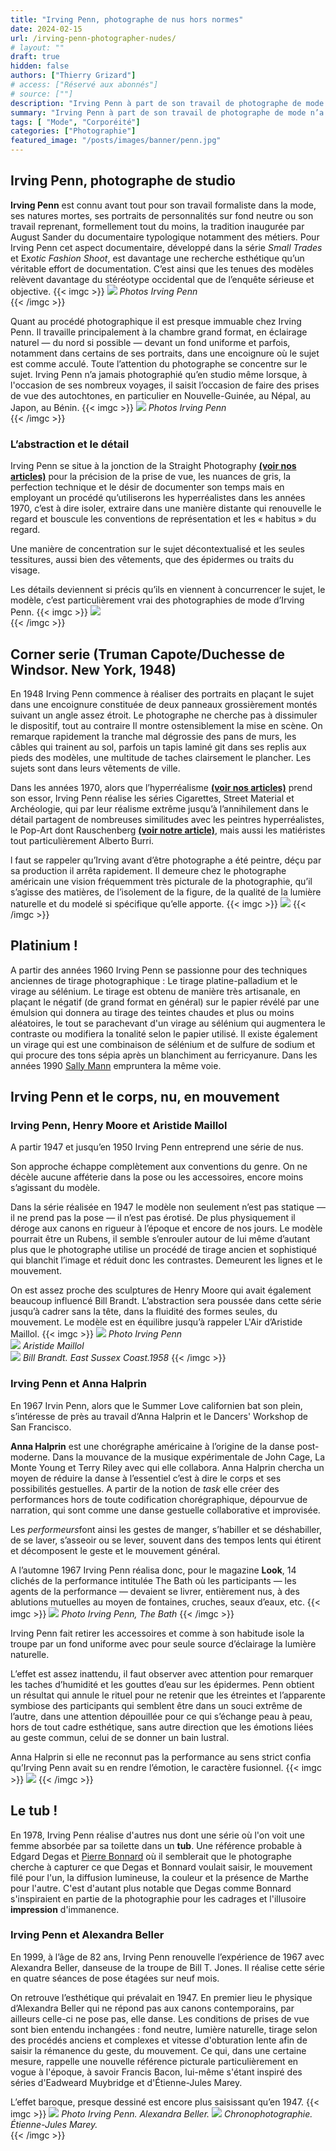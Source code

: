 ```yaml
---
title: "Irving Penn, photographe de nus hors normes"
date: 2024-02-15
url: /irving-penn-photographer-nudes/
# layout: ""
draft: true
hidden: false
authors: ["Thierry Grizard"]
# access: ["Réservé aux abonnés"]
# source: [""]
description: "Irving Penn à part de son travail de photographe de mode n’a jamais cessé d’aborder de manière originale et peu conventionnelle la photographie de nu"
summary: "Irving Penn à part de son travail de photographe de mode n’a jamais cessé d’aborder de manière originale et peu conventionnelle la photographie de nu"
tags: [ "Mode", "Corporéité"]
categories: ["Photographie"]
featured_image: "/posts/images/banner/penn.jpg"
---   
```


## Irving Penn, photographe de studio

**Irving Penn** est connu avant tout pour son travail formaliste dans la mode, ses natures mortes, ses portraits de personnalités sur fond neutre ou son travail reprenant, formellement tout du moins, la tradition inaugurée par August Sander du documentaire typologique notamment des métiers.
Pour Irving Penn cet aspect documentaire, développé dans la série *Small Trades* et E*xotic Fashion Shoot*, est davantage une recherche esthétique qu’un véritable effort de documentation. C’est ainsi que les tenues des modèles relèvent davantage du stéréotype occidental que de l’enquête sérieuse et objective.
{{< imgc >}}
![](/posts/images/penn/irving_penn_small_trades.jpg) *Photos Irving Penn*  
{{< /imgc >}}

Quant au procédé photographique il est presque immuable chez Irving Penn. Il travaille principalement à la chambre grand format, en éclairage naturel — du nord si possible — devant un fond uniforme et parfois, notamment dans certains de ses portraits, dans une encoignure où le sujet est comme acculé. Toute l’attention du photographe se concentre sur le sujet.
Irving Penn n’a jamais photographié qu’en studio même lorsque, à l'occasion de ses nombreux voyages, il saisit l’occasion de faire des prises de vue des autochtones, en particulier en Nouvelle-Guinée, au Népal, au Japon, au Bénin.
{{< imgc >}}
![](/posts/images/penn/irving_penn_exotic_fashion_cloth.0003.jpg) *Photos Irving Penn*  
{{< /imgc >}}

### L’abstraction et le détail

Irving Penn se situe à la jonction de la Straight Photography [**(voir nos articles)**](/tags/photographie-objective/) pour la précision de la prise de vue, les nuances de gris, la perfection technique et le désir de documenter son temps mais en employant un procédé qu’utiliserons les hyperréalistes dans les années 1970, c’est à dire isoler, extraire dans une manière distante qui renouvelle le regard et bouscule les conventions de représentation et les « habitus » du regard. 

Une manière de concentration sur le sujet décontextualisé et les seules tessitures, aussi bien des vêtements, que des épidermes ou traits du visage.

Les détails deviennent si précis qu’ils en viennent à concurrencer le sujet, le modèle, c’est particulièrement vrai des photographies de mode d’Irving Penn.
{{< imgc >}}
![](/posts/images/penn/irving_penn_2_images.004.jpg)  
{{< /imgc >}}
 

## Corner serie (**Truman Capote/Duchesse de Windsor. New York, 1948**)

En 1948 Irving Penn commence à réaliser des portraits en plaçant le sujet dans une encoignure constituée de deux panneaux grossièrement montés suivant un angle assez étroit. Le photographe ne cherche pas à dissimuler le dispositif, tout au contraire Il montre ostensiblement la mise en scène. On remarque rapidement la tranche mal dégrossie des pans de murs, les câbles qui trainent au sol, parfois un tapis laminé git dans ses replis aux pieds des modèles, une multitude de taches clairsement le plancher. Les sujets sont dans leurs vêtements de ville.

Dans les années 1970, alors que l’hyperréalisme [**(voir nos articles)**](/tags/hyperréalisme/) prend son essor, Irving Penn réalise les séries Cigarettes, Street Material et Archéologie, qui par leur réalisme extrême jusqu’à l’annihilement dans le détail partagent de nombreuses similitudes avec les peintres hyperréalistes, le Pop-Art dont Rauschenberg [**(voir notre article)**](/robert-rauschenberg-vaporous-fantasies/), mais aussi les matiéristes tout particulièrement Alberto Burri.

l faut se rappeler qu’Irving avant d’être photographe a été peintre, déçu par sa production il arrêta rapidement. Il demeure chez le photographe américain une vision fréquemment très picturale de la photographie, qu’il s’agisse des matières, de l’isolement de la figure, de la qualité de la lumière naturelle et du modelé si spécifique qu’elle apporte.
{{< imgc >}}
![](/posts/images/penn/irving_penn_cigarettes.002.jpg)
{{< /imgc >}}
  

## Platinium !

A partir des années 1960 Irving Penn se passionne pour des techniques anciennes de tirage photographique : Le tirage platine-palladium et le virage au sélénium. Le tirage est obtenu de manière très artisanale, en plaçant le négatif (de grand format en général) sur le papier révélé par une émulsion qui donnera au tirage des teintes chaudes et plus ou moins aléatoires, le tout se parachevant d'un virage au sélénium qui augmentera le contraste ou modifiera la tonalité selon le papier utilisé. Il existe également un virage qui est une combinaison de sélénium et de sulfure de sodium et qui procure des tons sépia après un blanchiment au ferricyanure. Dans les années 1990 [Sally Mann](/sally-mann-american-photographer/) empruntera la même voie.

## Irving Penn et le corps, nu, en mouvement

### Irving Penn, Henry Moore et Aristide Maillol

A partir 1947 et jusqu’en 1950 Irving Penn entreprend une série de nus.

Son approche échappe complètement aux conventions du genre. On ne décèle aucune afféterie dans la pose ou les accessoires, encore moins s’agissant du modèle.

Dans la série réalisée en 1947 le modèle non seulement n’est pas statique — il ne prend pas la pose — il n’est pas érotisé. De plus physiquement il déroge aux canons en rigueur à l’époque et encore de nos jours. Le modèle pourrait être un Rubens, il semble s’enrouler autour de lui même d’autant plus que le photographe utilise un procédé de tirage ancien et sophistiqué qui blanchit l’image et réduit donc les contrastes. Demeurent les lignes et le mouvement.

On est assez proche des sculptures de Henry Moore qui avait également beaucoup influencé Bill Brandt. L’abstraction sera poussée dans cette série jusqu’à cadrer sans la tête, dans la fluidité des formes seules, du mouvement. Le modèle est en équilibre jusqu’à rappeler L'Air d’Aristide Maillol.
{{< imgc >}}
![](/posts/images/penn/irving-penn_nudes_1947_1950.0007.jpg) *Photo Irving Penn*     
![](/posts/images/penn/aristide-maillol--sculpture--paris--tuileries.794.jpg) *Aristide Maillol*    
![](/posts/images/penn/bill_brandt-2.jpg) *Bill Brandt. East Sussex Coast.1958* 
{{< /imgc >}}
 
### Irving Penn et Anna Halprin

En 1967 Irvin Penn, alors que le Summer Love californien bat son plein, s’intéresse de près au travail d’Anna Halprin et le Dancers' Workshop de San Francisco.

**Anna Halprin** est une chorégraphe américaine à l’origine de la danse post-moderne. Dans la mouvance de la musique expérimentale de John Cage, La Monte Young et Terry Riley avec qui elle collabora. Anna Halprin chercha un moyen de réduire la danse à l’essentiel c’est à dire le corps et ses possibilités gestuelles. A partir de la notion de *task* elle créer des performances hors de toute codification chorégraphique, dépourvue de narration, qui sont comme une danse gestuelle collaborative et improvisée. 

Les *performeurs*font ainsi les gestes de manger, s’habiller et se déshabiller, de se laver, s’asseoir ou se lever, souvent dans des tempos lents qui étirent et décomposent le geste et le mouvement général.

A l’automne 1967 Irving Penn réalisa donc, pour le magazine **Look**, 14 clichés de la performance intitulée The Bath où les participants — les agents de la performance — devaient se livrer, entièrement nus, à des ablutions mutuelles au moyen de fontaines, cruches, seaux d’eaux, etc.
{{< imgc >}}
![](/posts/images/penn/irving_penn_the_bath_anna_halprin.0003.jpg) *Photo Irving Penn, The Bath* 
{{< /imgc >}}
  
Irving Penn fait retirer les accessoires et comme à son habitude isole la troupe par un fond uniforme avec pour seule source d’éclairage la lumière naturelle.

L’effet est assez inattendu, il faut observer avec attention pour remarquer les taches d’humidité et les gouttes d’eau sur les épidermes. Penn obtient un résultat qui annule le rituel pour ne retenir que les étreintes et l’apparente symbiose des participants qui semblent être dans un souci extrême de l’autre, dans une attention dépouillée pour ce qui s’échange peau à peau, hors de tout cadre esthétique, sans autre direction que les émotions liées au geste commun, celui de se donner un bain lustral.

Anna Halprin si elle ne reconnut pas la performance au sens strict confia qu’Irving Penn avait su en rendre l’émotion, le caractère fusionnel.
{{< imgc >}}
![](irving-penn-photographer-nudes/irving_penn_nude_1978.0005.jpg) 
{{< /imgc >}}
 

## Le tub !

En 1978, Irving Penn réalise d'autres nus dont une série où l'on voit une femme absorbée par sa toilette dans un **tub**. Une référence probable à Edgard Degas et [Pierre Bonnard](/marthe-bonnard-marthe-de-meligny-marthe-solange/) où il semblerait que le photographe cherche à capturer ce que Degas et Bonnard voulait saisir, le mouvement filé pour l'un, la diffusion lumineuse, la couleur et la présence de Marthe pour l'autre. C'est d'autant plus notable que Degas comme Bonnard s'inspiraient en partie de la photographie pour les cadrages et l'illusoire **impression** d'immanence.

### Irving Penn et Alexandra Beller

En 1999, à l’âge de 82 ans, Irving Penn renouvelle l’expérience de 1967 avec Alexandra Beller, danseuse de la troupe de Bill T. Jones. Il réalise cette série en quatre séances de pose étagées sur neuf mois.

On retrouve l’esthétique qui prévalait en 1947. En premier lieu le physique d’Alexandra Beller qui ne répond pas aux canons contemporains, par ailleurs celle-ci ne pose pas, elle danse. Les conditions de prises de vue sont bien entendu inchangées : fond neutre, lumière naturelle, tirage selon des procédés anciens et complexes et vitesse d'obturation lente afin de saisir la rémanence du geste, du mouvement. Ce qui, dans une certaine mesure, rappelle une nouvelle référence picturale particulièrement en vogue à l'époque, à savoir Francis Bacon, lui-même s'étant inspiré des séries d'Eadweard Muybridge et d'Étienne-Jules Marey.

L’effet baroque, presque dessiné est encore plus saisissant qu’en 1947.
{{< imgc >}}
![](irving-penn-photographer-nudes/irving-penn_alexandra-beller_1999-.0003.jpg) *Photo Irving Penn. Alexandra Beller.*  ![](irving-penn-photographer-nudes/etienne_jules_marey-1.png) *Chronophotographie. Étienne-Jules Marey.*  
{{< /imgc >}}